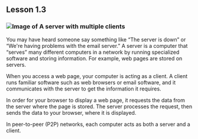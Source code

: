 ## Lesson 1.3

### ![Image of A server with multiple clients](https://lh6.googleusercontent.com/jTXNrgJG-26Hlze98yoqqRmeJ1BVsc1inQaPFtjAbPjRfs8QV2KRZZOsNZEhowsMY80qWFtOP0XU0xzZLCTeeJXtHAr-3UQftyUJPPgRNOsAdXbVjp31ayVN5CJD_kponniYBNM)

You may have heard someone say something like “The server is down” or
“We're having problems with the email server.” A server is a computer
that “serves” many different computers in a network by running
specialized software and storing information. For example, web pages are
stored on servers.

When you access a web page, your computer is acting as a client. A
client runs familiar software such as web browsers or email software,
and it communicates with the server to get the information it requires.

In order for your browser to display a web page, it requests the data
from the server where the page is stored. The server processes the
request, then sends the data to your browser, where it is displayed.

In peer-to-peer (P2P) networks, each computer acts as both a server and
a client.